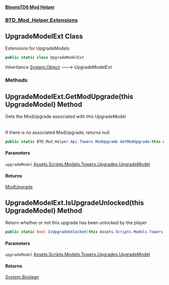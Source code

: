 #### [BloonsTD6 Mod Helper](index.md 'index')
### [BTD_Mod_Helper.Extensions](index.md#BTD_Mod_Helper.Extensions 'BTD_Mod_Helper.Extensions')

## UpgradeModelExt Class

Extensions for UpgradeModels

```csharp
public static class UpgradeModelExt
```

Inheritance [System.Object](https://docs.microsoft.com/en-us/dotnet/api/System.Object 'System.Object') &#129106; UpgradeModelExt
### Methods

<a name='BTD_Mod_Helper.Extensions.UpgradeModelExt.GetModUpgrade(thisAssets.Scripts.Models.Towers.Upgrades.UpgradeModel)'></a>

## UpgradeModelExt.GetModUpgrade(this UpgradeModel) Method

Gets the ModUpgrade associated with this UpgradeModel  
<br/>  
If there is no associated ModUpgrade, returns null

```csharp
public static BTD_Mod_Helper.Api.Towers.ModUpgrade GetModUpgrade(this Assets.Scripts.Models.Towers.Upgrades.UpgradeModel upgradeModel);
```
#### Parameters

<a name='BTD_Mod_Helper.Extensions.UpgradeModelExt.GetModUpgrade(thisAssets.Scripts.Models.Towers.Upgrades.UpgradeModel).upgradeModel'></a>

`upgradeModel` [Assets.Scripts.Models.Towers.Upgrades.UpgradeModel](https://docs.microsoft.com/en-us/dotnet/api/Assets.Scripts.Models.Towers.Upgrades.UpgradeModel 'Assets.Scripts.Models.Towers.Upgrades.UpgradeModel')

#### Returns
[ModUpgrade](BTD_Mod_Helper.Api.Towers.ModUpgrade.md 'BTD_Mod_Helper.Api.Towers.ModUpgrade')

<a name='BTD_Mod_Helper.Extensions.UpgradeModelExt.IsUpgradeUnlocked(thisAssets.Scripts.Models.Towers.Upgrades.UpgradeModel)'></a>

## UpgradeModelExt.IsUpgradeUnlocked(this UpgradeModel) Method

Return whether or not this upgrade has been unlocked by the player

```csharp
public static bool IsUpgradeUnlocked(this Assets.Scripts.Models.Towers.Upgrades.UpgradeModel upgradeModel);
```
#### Parameters

<a name='BTD_Mod_Helper.Extensions.UpgradeModelExt.IsUpgradeUnlocked(thisAssets.Scripts.Models.Towers.Upgrades.UpgradeModel).upgradeModel'></a>

`upgradeModel` [Assets.Scripts.Models.Towers.Upgrades.UpgradeModel](https://docs.microsoft.com/en-us/dotnet/api/Assets.Scripts.Models.Towers.Upgrades.UpgradeModel 'Assets.Scripts.Models.Towers.Upgrades.UpgradeModel')

#### Returns
[System.Boolean](https://docs.microsoft.com/en-us/dotnet/api/System.Boolean 'System.Boolean')